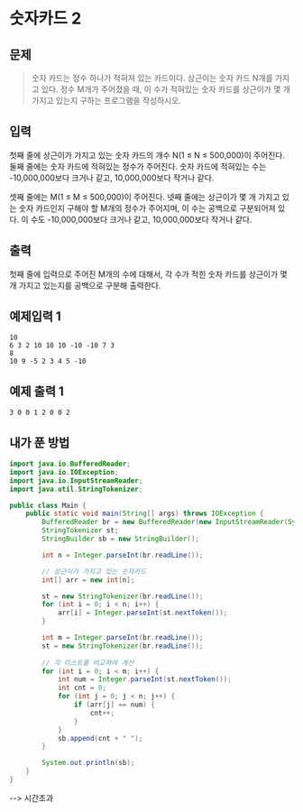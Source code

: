 # 숫자카드 2
## 문제
>숫자 카드는 정수 하나가 적혀져 있는 카드이다. 상근이는 숫자 카드 N개를 가지고 있다. 정수 M개가 주어졌을 때, 이 수가 적혀있는 숫자 카드를 상근이가 몇 개 가지고 있는지 구하는 프로그램을 작성하시오.

## 입력
첫째 줄에 상근이가 가지고 있는 숫자 카드의 개수 N(1 ≤ N ≤ 500,000)이 주어진다. 둘째 줄에는 숫자 카드에 적혀있는 정수가 주어진다. 숫자 카드에 적혀있는 수는 -10,000,000보다 크거나 같고, 10,000,000보다 작거나 같다.

셋째 줄에는 M(1 ≤ M ≤ 500,000)이 주어진다. 넷째 줄에는 상근이가 몇 개 가지고 있는 숫자 카드인지 구해야 할 M개의 정수가 주어지며, 이 수는 공백으로 구분되어져 있다. 이 수도 -10,000,000보다 크거나 같고, 10,000,000보다 작거나 같다.
## 출력
첫째 줄에 입력으로 주어진 M개의 수에 대해서, 각 수가 적힌 숫자 카드를 상근이가 몇 개 가지고 있는지를 공백으로 구분해 출력한다.

## 예제입력 1
```
10
6 3 2 10 10 10 -10 -10 7 3
8
10 9 -5 2 3 4 5 -10
```
## 예제 출력 1
```
3 0 0 1 2 0 0 2
```

## 내가 푼 방법
```java
import java.io.BufferedReader;
import java.io.IOException;
import java.io.InputStreamReader;
import java.util.StringTokenizer;

public class Main {
    public static void main(String[] args) throws IOException {
        BufferedReader br = new BufferedReader(new InputStreamReader(System.in));
        StringTokenizer st;
        StringBuilder sb = new StringBuilder();

        int n = Integer.parseInt(br.readLine());

        // 상근이가 가지고 있는 숫자카드
        int[] arr = new int[n];

        st = new StringTokenizer(br.readLine());
        for (int i = 0; i < n; i++) {
            arr[i] = Integer.parseInt(st.nextToken());
        }

        int m = Integer.parseInt(br.readLine());
        st = new StringTokenizer(br.readLine());
        
        // 각 리스트를 비교하여 계산
        for (int i = 0; i < m; i++) {
            int num = Integer.parseInt(st.nextToken());
            int cnt = 0;
            for (int j = 0; j < n; j++) {
                if (arr[j] == num) {
                    cnt++;
                }
            }
            sb.append(cnt + " ");
        }

        System.out.println(sb);
    }
}
```

--> 시간초과
